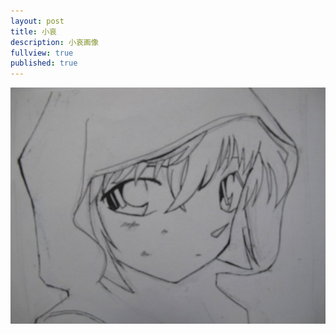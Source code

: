 ```yaml
---
layout: post
title: 小哀
description: 小哀画像
fullview: true
published: true
---
```



![第一幅画像](/images/sketches/yijie/2014/2.jpg)
